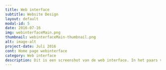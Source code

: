 ```yaml
---
title: Web interface
subtitle: Website Design
layout: default
modal-id: 5
date: 2016-07-16
img: webinterfaceMain.png
thumbnail: webinterfaceMain-thumbnail.png
alt: image-alt
project-date: Juli 2016
cont: Home page webinterface
category: Web interface
description: Dit is een screenshot van de web interface. In het paars vindt u het zoekveld voor te zoeken op catalog, dataset of distribution. In het rood komen de details van de zoekresultaten en in met de helpknop wordt de tutorial gestart.
---
```

